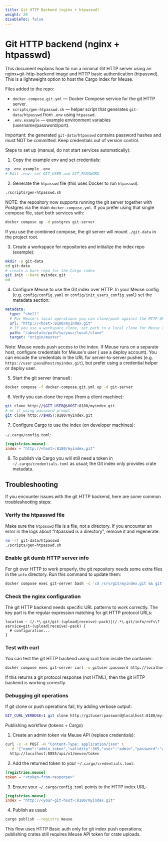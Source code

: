 ```yaml
---
title: Git HTTP Backend (nginx + htpasswd)
weight: 20
disableToc: false
---
```


# Git HTTP backend (nginx + htpasswd)

This document explains how to run a minimal Git HTTP server using an nginx+git-http-backend image and HTTP basic
authentication (htpasswd). This is a lightweight option to host the Cargo index for Meuse.

Files added to the repo:

- `docker-compose.git.yml` — Docker Compose service for the git HTTP server.
- `scripts/gen-htpasswd.sh` — helper script that generates `git-data/htpasswd` from `.env` using `htpasswd`.
- `.env.example` — example environment variables (username/password/port).

Important: the generated `git-data/htpasswd` contains password hashes and must NOT be committed. Keep credentials out of
version control.

Steps to set up (manual, do not start services automatically):

1. Copy the example env and set credentials:

```bash
cp .env.example .env
# Edit .env: set GIT_USER and GIT_PASSWORD
```

2. Generate the `htpasswd` file (this uses Docker to run `htpasswd`):

```bash
./scripts/gen-htpasswd.sh
```

NOTE: the repository now supports running the git server together with Postgres via the main
`docker-compose.yml`. If you prefer using that single compose file, start both services with:

```bash
docker compose up -d postgres git-server
```

If you use the combined compose, the git server will mount `./git-data` in the project root.

3. Create a workspace for repositories and initialize the index repo (example):

```bash
mkdir -p git-data
cd git-data
# create a bare repo for the Cargo index
git init --bare myindex.git
cd -
```

4. Configure Meuse to use the Git index over HTTP. In your Meuse config (e.g. `config/config.yaml` or
   `config/init_users_config.yaml`) set the metadata section:

```yaml
metadata:
  type: "shell"
  # For Meuse's local operations you can clone/push against the HTTP URL below
  url: "http://<host>:8180/myindex.git"
  # If you use a workspace clone, set path to a local clone for Meuse to operate on
  path: "/absolute/path/to/your/local/clone"
  target: "origin/master"
```

Note: Meuse needs push access to the index. If Meuse runs on a separate host, configure credentials for Meuse's user (
use a deploy account). You can encode the credentials in the URL for server-to-server pushes (e.g.
`https://user:pass@host/myindex.git`), but prefer using a credential helper or deploy user.

5. Start the git server (manual):

```bash
docker compose -f docker-compose.git.yml up -d git-server
```

6. Verify you can clone the repo (from a client machine):

```bash
git clone http://$GIT_USER@$HOST:8180/myindex.git
# or if using password prompt
git clone http://$HOST:8180/myindex.git
```

7. Configure Cargo to use the index (on developer machines):

`~/.cargo/config.toml`:

```toml
[registries.meuse]
index = "http://<host>:8180/myindex.git"
```

8. To publish via Cargo you will still need a token in `~/.cargo/credentials.toml` as usual; the Git index only provides
   crate metadata.

## Troubleshooting

If you encounter issues with the git HTTP backend, here are some common troubleshooting steps:

### Verify the htpasswd file

Make sure the `htpasswd` file is a file, not a directory. If you encounter an error in the logs about "htpasswd is a
directory", remove it and regenerate:

```bash
rm -rf git-data/htpasswd 
./scripts/gen-htpasswd.sh
```

### Enable git dumb HTTP server info

For git over HTTP to work properly, the git repository needs some extra files in the `info` directory. Run this command
to update them:

```bash
docker compose exec git-server bash -c 'cd /srv/git/myindex.git && git update-server-info'
```

### Check the nginx configuration

The git HTTP backend needs specific URL patterns to work correctly. The key part is the regular expression matching for
git HTTP protocol URLs:

```nginx
location ~ (/.*\.git/git-(upload|receive)-pack)|(/.*\.git/info/refs\?service=git-(upload|receive)-pack) {
  # configuration...  
}
```

### Test with curl

You can test the git HTTP backend using curl from inside the container:

```bash
docker compose exec git-server curl -u gituser:password http://localhost:80/myindex.git/info/refs?service=git-upload-pack
```

If this returns a git protocol response (not HTML), then the git HTTP backend is working correctly.

### Debugging git operations

If git clone or push operations fail, try adding verbose output:

```bash
GIT_CURL_VERBOSE=1 git clone http://gituser:password@localhost:8180/myindex.git
```

Publishing workflow (tokens + Cargo)

1. Create an admin token via Meuse API (replace credentials):

```bash
curl -s -X POST -H "Content-Type: application/json" \
  -d '{"name":"admin_token","validity":365,"user":"admin","password":"admin_password"}' \
  http://localhost:8855/api/v1/meuse/token
```

2. Add the returned token to your `~/.cargo/credentials.toml`:

```toml
[registries.meuse]
token = "<token-from-response>"
```

3. Ensure your `~/.cargo/config.toml` points to the HTTP index URL:

```toml
[registries.meuse]
index = "http://<your-git-host>:8180/myindex.git"
```

4. Publish as usual:

```bash
cargo publish --registry meuse
```

This flow uses HTTP Basic auth only for git index push operations; publishing crates still requires Meuse API token for
crate uploads.
